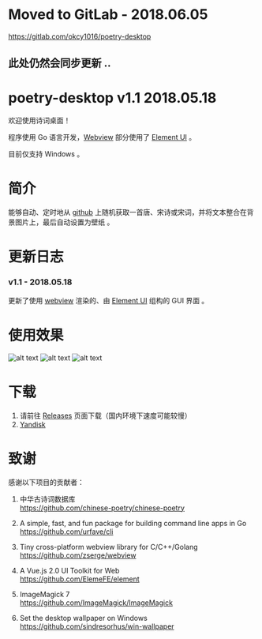 # Moved to GitLab - 2018.06.05
https://gitlab.com/okcy1016/poetry-desktop

## 此处仍然会同步更新 ..

# poetry-desktop v1.1 2018.05.18

欢迎使用诗词桌面！

程序使用 Go 语言开发，[Webview][6] 部分使用了 [Element UI][7] 。 

目前仅支持 Windows 。

# 简介
能够自动、定时地从 [github][1] 上随机获取一首唐、宋诗或宋词，并将文本整合在背景图片上，最后自动设置为壁纸 。

# 更新日志
### v1.1 - 2018.05.18
更新了使用 [webview][6] 渲染的、由 [Element UI][7] 组构的 GUI 界面 。

# 使用效果
![alt text][3]
![alt text][4]
![alt text][5]

# 下载
1. 请前往 [Releases][0] 页面下载（国内环境下速度可能较慢）
2. [Yandisk][2]



# 致谢
感谢以下项目的贡献者：

1. 中华古诗词数据库  
https://github.com/chinese-poetry/chinese-poetry

2. A simple, fast, and fun package for building command line apps in Go  
https://github.com/urfave/cli

3. Tiny cross-platform webview library for C/C++/Golang  
https://github.com/zserge/webview

4. A Vue.js 2.0 UI Toolkit for Web  
https://github.com/ElemeFE/element

5. ImageMagick 7  
https://github.com/ImageMagick/ImageMagick

6. Set the desktop wallpaper on Windows  
https://github.com/sindresorhus/win-wallpaper



[0]: https://github.com/okcy1016/poetry-desktop/releases
[1]: https://github.com/chinese-poetry/chinese-poetry
[2]: https://yadi.sk/d/RUOf2iUF3WTFJM
[3]: https://github.com/okcy1016/poetry-desktop/raw/master/tmp/Screenshot%20from%202018-05-18%2016-50-37.png
[4]: https://github.com/okcy1016/poetry-desktop/raw/master/tmp/show_case_0.png
[5]: https://github.com/okcy1016/poetry-desktop/raw/master/tmp/show_case_1.png
[6]: https://github.com/zserge/webview
[7]: https://github.com/ElemeFE/element
